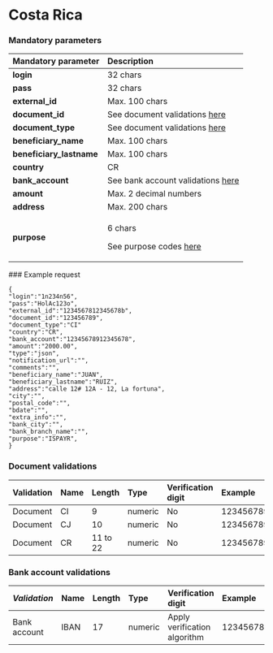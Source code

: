 # Costa Rica

### Mandatory parameters

<table>
  <thead>
    <tr>
      <th style="text-align:left"><b>Mandatory parameter</b>
      </th>
      <th style="text-align:left"><b>Description</b>
      </th>
    </tr>
  </thead>
  <tbody>
    <tr>
      <td style="text-align:left"><b>login</b>
      </td>
      <td style="text-align:left">32 chars</td>
    </tr>
    <tr>
      <td style="text-align:left"><b>pass</b>
      </td>
      <td style="text-align:left">32 chars</td>
    </tr>
    <tr>
      <td style="text-align:left"><b>external_id</b>
      </td>
      <td style="text-align:left">Max. 100 chars</td>
    </tr>
    <tr>
      <td style="text-align:left"><b>document_id</b>
      </td>
      <td style="text-align:left">See document validations <a href="costa-rica.md#document-validations">here</a>
      </td>
    </tr>
    <tr>
      <td style="text-align:left"><b>document_type</b>
      </td>
      <td style="text-align:left">See document validations <a href="costa-rica.md#document-validations">here</a>
      </td>
    </tr>
    <tr>
      <td style="text-align:left"><b>beneficiary_name</b>
      </td>
      <td style="text-align:left">Max. 100 chars</td>
    </tr>
    <tr>
      <td style="text-align:left"><b>beneficiary_lastname</b>
      </td>
      <td style="text-align:left">Max. 100 chars</td>
    </tr>
    <tr>
      <td style="text-align:left"><b>country</b>
      </td>
      <td style="text-align:left">CR</td>
    </tr>
    <tr>
      <td style="text-align:left"><b>bank_account</b>
      </td>
      <td style="text-align:left">See bank account validations <a href="costa-rica.md#bank-account-validations">here</a>
      </td>
    </tr>
    <tr>
      <td style="text-align:left"><b>amount</b>
      </td>
      <td style="text-align:left">Max. 2 decimal numbers</td>
    </tr>
    <tr>
      <td style="text-align:left"><b>address</b>
      </td>
      <td style="text-align:left">Max. 200 chars</td>
    </tr>
    <tr>
      <td style="text-align:left"><b>purpose</b>
      </td>
      <td style="text-align:left">
        <p>6 chars</p>
        <p>See purpose codes <a href="../error-codes-reference.md#purpose-codes-reference">here</a>
        </p>
      </td>
    </tr>
  </tbody>
</table>### Example request

```text
{
"login":"1n234n56",
"pass":"HolAc123o",
"external_id":"1234567812345678b",
"document_id":"123456789",
"document_type":"CI"
"country":"CR",
"bank_account":"12345678912345678",
"amount":"2000.00",
"type":"json",
"notification_url":"",
"comments":"",
"beneficiary_name":"JUAN",
"beneficiary_lastname":"RUIZ",
"address":"calle 12# 12A - 12, La fortuna",
"city":"",
"postal_code":"",
"bdate":"",
"extra_info":"",
"bank_city":"",
"bank_branch_name":"",
"purpose":"ISPAYR",
}
```

### Document validations

| Validation | Name | Length | Type | Verification digit | Example |
| :--- | :--- | :--- | :--- | :--- | :--- |
| Document | CI | 9 | numeric | No | 123456789 |
| Document | CJ | 10 | numeric | No | 1234567890 |
| Document | CR | 11 to 22 | numeric | No | 1234567890155566 |

### Bank account validations

| _Validation_ | Name | Length | Type | Verification digit | Example |
| :--- | :--- | :--- | :--- | :--- | :--- |
| Bank account | IBAN | 17 | numeric | Apply verification algorithm | 12345678912345678 |



